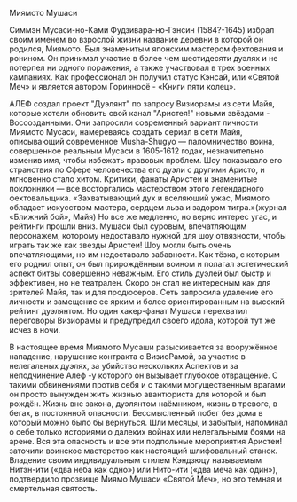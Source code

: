 Миямото Мушаси

Симмэн Мусаси-но-Ками Фудзивара-но-Гэнсин (1584?-1645) избрал своим именем во
взрослой жизни название деревни в которой он родился, Миямото. Был знаменитым
японским мастером фехтования и ронином. Он принимал участие в более чем шестидесяти
дуэлях и не потерпел ни одного поражения, а также участвовал в трех военных
кампаниях. Как профессионал он получил статус Кэнсай, или «Святой Меч» и является
автором Горинносё - «Книги пяти колец».

АЛЕФ создал проект "Дуэлянт" по запросу Визиорамы из сети Майя,
которые хотели обновить свой канал "Аристея!" новыми звёздами - Воссозданными.
Они запросили современный вариант личности Миямото Мусаси, намереваясь создать
сериал в сети Майя, описывающий современное Musha-Shugyo — паломничество воина,
совершенное реальным Мусаси в 1605-1612 годах, незначительно изменив имя, чтобы
избежать правовых проблем. Шоу показывало его странствия по Сфере человечества
его дуэли с другими Аристо, и мгновенно стало хитом. Критики, фанаты Аристеи и
знаменитые поклонники — все восторгались мастерством этого легендарного
фехтовальщика. «Захватывающий дух и вселяющий ужас, Миямото обладает искусством
мастера, сердцем льва и задором тигра.»(журнал «Ближний бой», Майя)
Но все же медленно, но верно интерес угас, и рейтинги прошли вниз.
Мушаси был суровым, впечатляющим персонажем, которому недоставало нужной
для шоу отвязности, чтобы играть так же как звезды Аристеи! Шоу могли быть
очень впечатляющими, но им недоставало забавности. Как тёзка, с которым его
роднил опыт, он был прирождённым воином и полагал эстетический аспект битвы
совершенно неважным. Его стиль дуэлей был быстр и эффективен, но не театрален.
Скоро он стал не интересным как для зрителей Майя, так и для продюсеров.
Сеть запросила удаление его личности и замещение ее ярким и более
ориентированным на высокий рейтинг дуэлянтом. Но один хакер-фанат Мушаси
перехватил переговоры Визиорамы и предупредил своего идола,
которой тут же исчез в ночи.

В настоящее время Миямото Мусаши разыскивается за вооружённое нападение, нарушение контракта с ВизиоРамой, за участие в нелегальных дуэлях, за убийство нескольких Аспектов и за неподчинение Алеф -у которого он вызывает глубокое отвращение. С такими обвинениями против себя и с такими могущественным врагами он просто вынужден жить жизнью авантюриста для которой и был рождён. Жизнь вне закона, дуэлянтом наёмником, жизнь в тревоге, в бегах, в постоянной опасности. Бессмысленный побег без дома в который можно было бы вернуться. Шли месяцы, и забытый, напоминал о себе только историями о далеких войнах или нелегальными боями на арене. Вся эта опасность и все эти подпольные мероприятия Аристеи! заточили воинское мастерство как настоящий шлифовальный станок. Владение своим индивидуальным стилем Кэндзюцу называемым Нитэн-ити («два неба как одно») или Нито-ити («два меча как один»), подтвердило прозвище Миямо Мушаси «Святой Меч», но это темная и смертельная святость.

